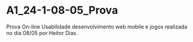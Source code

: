 # A1_24-1-08-05_Prova
Prova On-line Usabilidade desenvolvimento web mobile e jogos realizada no dia 08/05 por Heitor Dias.
